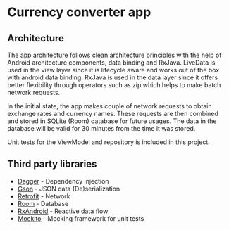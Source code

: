 # Currency converter app

## Architecture

The app architecture follows clean architecture principles with the help of Android architecture components, data binding and RxJava. LiveData is used in the view layer since it is lifecycle aware and works out of the box with android data binding. RxJava is used in the data layer since it offers better flexibility through operators such as zip which helps to make batch network requests.

In the initial state, the app makes couple of network requests to obtain exchange rates and currency names. These requests are then combined and stored in SQLite (Room) database for future usages. The data in the database will be valid for 30 minutes from the time it was stored.

Unit tests for the ViewModel and repository is included in this project.

## Third party libraries

- [Dagger](https://dagger.dev/) - Dependency injection
- [Gson](https://github.com/google/gson) - JSON data (De)serialization
- [Retrofit](https://github.com/square/retrofit) - Network
- [Room](https://developer.android.com/topic/libraries/architecture/room) - Database
- [RxAndroid](https://github.com/ReactiveX/RxAndroid) - Reactive data flow
- [Mockito](https://github.com/mockito/mockito) - Mocking framework for unit tests
